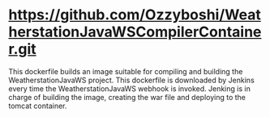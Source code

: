 # https://github.com/Ozzyboshi/WeatherstationJavaWSCompilerContainer.git
This dockerfile builds an image suitable for compiling and building the WeatherstationJavaWS project.
This dockerfile is downloaded by Jenkins every time the WeatherstationJavaWS webhook is invoked.
Jenking is in charge of building the image, creating the war file and deploying to the tomcat container.
